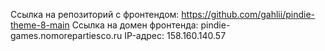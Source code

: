 Ссылка на репозиторий с фронтендом: https://github.com/gahlii/pindie-theme-8-main
Ссылка на домен фронтенда: pindie-games.nomorepartiesco.ru
IP-адрес: 158.160.140.57